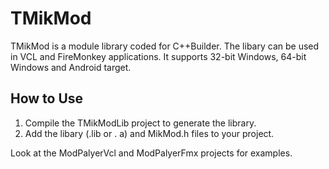 # TMikMod
TMikMod is a module library coded for C++Builder.
The libary can be used in VCL and FireMonkey applications.
It supports 32-bit Windows, 64-bit Windows and Android target.

## How to Use
1. Compile the TMikModLib project to generate the library.
2. Add the libary (.lib or . a) and MikMod.h files to your project.

Look at the ModPalyerVcl and ModPalyerFmx projects for examples.
